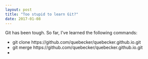 ```yaml
---
layout: post
title: "Too stupid to learn Git?"
date: 2017-01-08
---
```


Git has been tough.  So far, I've learned the following commands:
<ul>
<li>git clone https://github.com/quebecker/quebecker.github.io.git</li>
<li>git merge https://github.com/quebecker/quebecker.github.io.git<li>
</ul>
